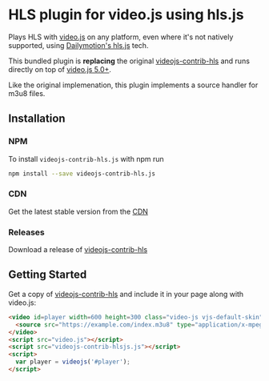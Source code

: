 # HLS plugin for video.js using hls.js
Plays HLS with [video.js](https://github.com/videojs/video.js) on any platform, even where it's not natively supported, using [Dailymotion's hls.js](https://github.com/dailymotion/hls.js) tech. 

This bundled plugin is **replacing** the original [videojs-contrib-hls](https://github.com/videojs/videojs-contrib-hls) and runs directly on top of [video.js 5.0+](https://github.com/videojs/video.js).

Like the original implemenation, this plugin implements a source handler for m3u8 files.

## Installation
### NPM
To install `videojs-contrib-hls.js` with npm run

```bash
npm install --save videojs-contrib-hls.js
```

### CDN
Get the latest stable version from the [CDN](https://npmcdn.com/videojs-contrib-hls.js)

### Releases
Download a release of [videojs-contrib-hls](https://github.com/peer5/videojs-contrib-hls.js/releases)

## Getting Started
Get a copy of [videojs-contrib-hls](#installation) and include it in your page along with video.js:

```html
<video id=player width=600 height=300 class="video-js vjs-default-skin" controls>
  <source src="https://example.com/index.m3u8" type="application/x-mpegURL">
</video>
<script src="video.js"></script>
<script src="videojs-contrib-hlsjs.js"></script>
<script>
  var player = videojs('#player');
</script>
```
